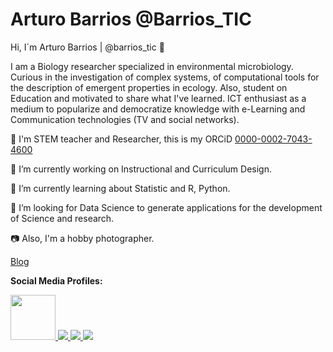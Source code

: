 # Arturo Barrios @Barrios_TIC

Hi, I´m Arturo Barrios | @barrios_tic :wave:

I am a Biology researcher specialized in environmental microbiology. Curious in the investigation of complex systems, of computational tools for the description of emergent properties in ecology. 
Also, student on Education and motivated to share what I've learned. ICT enthusiast as a medium to popularize and democratize knowledge with e-Learning and Communication technologies (TV and social networks).

   :school: I'm STEM teacher and Researcher, this is my ORCiD [0000-0002-7043-4600](http://orcid.org/0000-0002-7043-4600)

   :telescope: I’m currently working on Instructional and Curriculum Design.

   :seedling: I’m currently learning about Statistic and R, Python.

   :thinking: I’m looking for Data Science to generate applications for the development of Science and research.

   :camera: Also, I'm a hobby photographer.

   [Blog](https://hcommons.org/members/barriosa85/)

**Social Media Profiles:**

<a href="https://platzi.com/p/Barrios_TIC/">
    <img width="72" src="https://static.platzi.com/media/learningpath/badges/426f8baa-c38c-4f41-af01-1ed55754bc08.jpg" />
</a>
<a href="https://twitter.com/barrios_tic">
    <img src="https://img.shields.io/badge/Twitter-1DA1F2?style=for-the-badge&logo=twitter&logoColor=white" />
</a>
<a href="https://www.linkedin.com/in/barrios-tic/">
    <img src="https://img.shields.io/badge/LinkedIn-0077B5?style=for-the-badge&logo=linkedin&logoColor=white" />
</a>
<a href="https://www.instagram.com/barrios_tic/">
    <img src="https://img.shields.io/badge/Instagram-E4405F?style=for-the-badge&logo=instagram&logoColor=white" />
</a>
